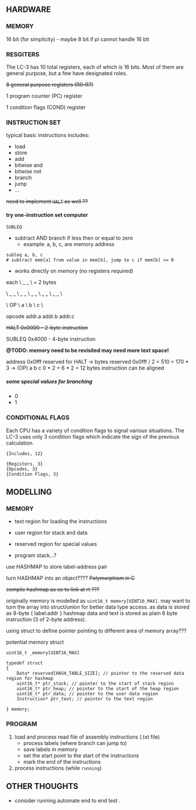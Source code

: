 ## HARDWARE

### MEMORY

16 bit (for simplicity) - maybe 8 bit if pi cannot handle 16 bit

### RESGITERS

The LC-3 has 10 total registers, each of which is 16 bits. Most of them are general purpose, but a few have designated roles.

~~8 general purpose registers (R0-R7)~~

1 program counter (PC) register

1 condition flags (COND) register

### INSTRUCTION SET

typical basic instructions includes:

- load
- store
- add
- bitwise and
- bitwise not
- branch
- jump
- ...

~~need to implement `HALT` as well ??~~

#### try one-instruction set computer

`SUBLEQ`

* subtract AND branch if less then or equal to zero
	* example: a, b, c, are memory address
```
subleq a, b, c
# subtract mem[a] from value in mem[b], jump to c if mem[b] <= 0
```
* works directly on memory (no registers required)

each \ _ _ \ = 2 bytes

 \ _ _ \ _ _ \ _ _ \ _ _ \ _ _ \

 \ OP \ a \ b \ c \

opcode addr.a addr.b addr.c

~~HALT 	0x0000 - 2-byte instruction~~

SUBLEQ 	0x4000 - 4-byte instruction

**@TODO: memory need to be revisited may need more text space!**

address 0x0fff reserved for HALT -> bytes reserved 0x0fff / 2 = 510 = 170 * 3 -> (OP) a b c 0 * 2 + 6 * 2 = 12 bytes instruction can be aligned



##### some special values for branching
+ 	0
+ 	1
### CONDITIONAL FLAGS


Each CPU has a variety of condition flags to signal various situations. The LC-3 uses only 3 condition flags which indicate the sign of the previous calculation.


```
{Includes, 12}

{Registers, 3}
{Opcodes, 3}
{Condition Flags, 3}
```


## MODELLING

### MEMORY


* text region for loading the instructions
* user region for stack and data
* reserved region for special values

* program stack...?

use HASHMAP to store label-address pair

turn HASHMAP into an object???? ~~Polymorphism in C~~

~~compile hashmap as so to link at rt ???~~


originally memory is modelled as `uint16_t memory[UINT16_MAX]`. may want to turn the array into struct/union for better data type access.
as data is stored as 8-byte { label:addr } hashmap data and text is stored as plain 6 byte instruction (3 of 2-byte address).

using struct to define pointer pointing to different area of memory array???


potential memory struct
```
uint16_t _memory[UINT16_MAX]

typedef struct
{
	Data* reserved[HASH_TABLE_SIZE]; // pointer to the reserved data region for hashmap
	uint16_t* ptr_stack; // pointer to the start of stack region
	uint16_t* ptr_heap; // pointer to the start of the heap region
	uint16_t* ptr_data; // pointer to the user data region
	Instruction* ptr_text; // pointer to the text region

} memory;

```

### PROGRAM

1. load and process read file of assembly instructions (.txt file)
	- process labels (where branch can jump to)
	- save labels in memory
	- set the start point to the start of the instructions
	- mark the end of the instructions
2. process instructions (while `running`)


## OTHER THOUGHTS
* consider running automate end to end test .